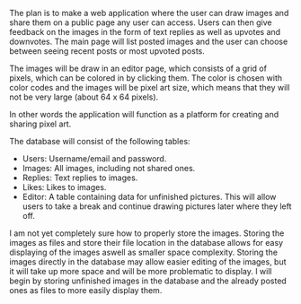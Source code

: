 The plan is to make a web application where the user can draw images and share them on a public page any user can access. Users can then give feedback on the images in the form of text replies as well as upvotes and downvotes. The main page will list posted images and the user can choose between seeing recent posts or most upvoted posts.

The images will be draw in an editor page, which consists of a grid of pixels, which can be colored in by clicking them. The color is chosen with color codes and the images will be pixel art size, which means that they will not be very large (about 64 x 64 pixels).

In other words the application will function as a platform for creating and sharing pixel art.

The database will consist of the following tables:
- Users: Username/email and password.
- Images: All images, including not shared ones.
- Replies: Text replies to images.
- Likes: Likes to images.
- Editor: A table containing data for unfinished pictures. This will allow users to take a break and continue drawing pictures later where they left off.

I am not yet completely sure how to properly store the images. Storing the images as files and store their file location in the database allows for easy displaying of the images aswell as smaller space complexity. Storing the images directly in the database may allow easier editing of the images, but it will take up more space and will be more problematic to display. I will begin by storing unfinished images in the database and the already posted ones as files to more easily display them.